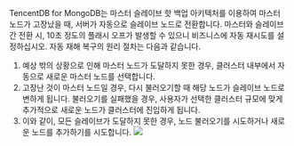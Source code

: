 TencentDB for MongoDB는 마스터 슬레이브 핫 백업 아키텍처를 이용하여 마스터 노드가 고장났을 때, 서버가 자동으로 슬레이브 노드로 전환합니다. 마스터와 슬레이브 간 전환 시, 10초 정도의 플래시 오프가 발생할 수 있으니 비즈니스에 자동 재시도를 설정하십시오. 자동 재해 복구의 원리 절차는 다음과 같습니다.
1. 예상 밖의 상황으로 인해 마스터 노드가 도달하지 못한 경우, 클러스터 내부에서 자동으로 새로운 마스터 노드를 선택합니다.
2. 고장난 것이 마스터 노드일 경우, 다시 불러오기할 때 해당 노드가 슬레이브 노드로 변하게 됩니다. 불러오기를 실패했을 경우, 사용자가 선택한 클러스터 규모에 맞게 추가적으로 새로운 노드가 클러스터에 진입하게 됩니다.
3. 이와 같이, 모든 슬레이브가 도달하지 못한 경우, 노드 불러오기를 시도하거나 새로운 노드를 추가하기를 시도합니다.
![](https://main.qcloudimg.com/raw/5b31d3c4b1d26259d0d5d900cb364fde.svg)
